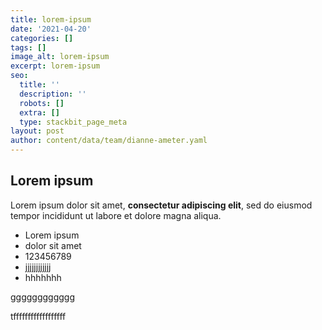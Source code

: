 ```yaml
---
title: lorem-ipsum
date: '2021-04-20'
categories: []
tags: []
image_alt: lorem-ipsum
excerpt: lorem-ipsum
seo:
  title: ''
  description: ''
  robots: []
  extra: []
  type: stackbit_page_meta
layout: post
author: content/data/team/dianne-ameter.yaml
---
```

## Lorem ipsum

Lorem ipsum dolor sit amet, **consectetur adipiscing elit**, sed do eiusmod tempor incididunt ut labore et dolore magna aliqua.

*   Lorem ipsum
*   dolor sit amet
*   123456789
*   jjjjjjjjjjjj
*   hhhhhhh











gggggggggggg

tffffffffffffffffff
